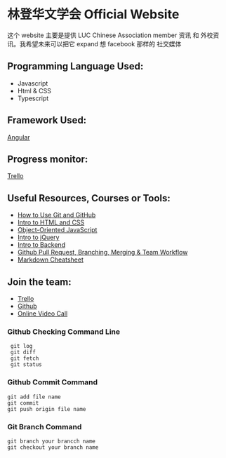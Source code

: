 # 林登华文学会 Official Website
这个 website 主要是提供 LUC Chinese Association member 资讯 和 外校资讯。我希望未来可以把它 expand 想 facebook 那样的 社交媒体

## Programming Language Used:
* Javascript
* Html & CSS
* Typescript 

## Framework Used:
[Angular](https://angular.io/guide/setup-local)

## Progress monitor:
[Trello](https://trello.com/b/vZCCHHzQ/luc-chinese-association-website)

## Useful Resources, Courses or Tools:
* [How to Use Git and GitHub](https://classroom.udacity.com/courses/ud775)
* [Intro to HTML and CSS](https://classroom.udacity.com/courses/ud001)
* [Object-Oriented JavaScript](https://www.udacity.com/course/object-oriented-javascript--ud711)
* [Intro to jQuery](https://classroom.udacity.com/courses/ud245)
* [Intro to Backend](https://classroom.udacity.com/courses/ud171)
* [Github Pull Request, Branching, Merging & Team Workflow](https://www.youtube.com/watch?v=oFYyTZwMyAg)
* [Markdown Cheatsheet](https://github.com/adam-p/markdown-here/wiki/Markdown-Cheatsheet)

## Join the team:
* [Trello](https://trello.com/lintonietoncampus)
* [Github](https://github.com/Linton-IET-On-Campus)
* [Online Video Call](https://gobrunch.com/programming_with_Hovah)

### Github Checking Command Line
```
 git log
 git diff
 git fetch
 git status
```

### Github Commit Command
```
git add file name
git commit
git push origin file name
```

### Git Branch Command
```
git branch your brancch name
git checkout your branch name 
```

